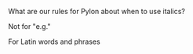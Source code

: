 What are our rules for Pylon about when to use italics?

Not for "e.g."

For Latin words and phrases

